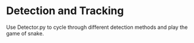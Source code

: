 # Detection and Tracking

Use Detector.py to cycle through different detection methods and play the game of snake.

